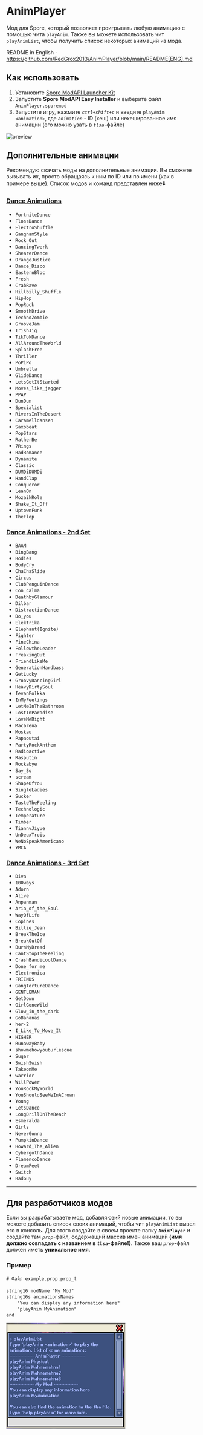 # AnimPlayer
Мод для Spore, который позволяет проигрывать любую анимацию с помощью чита `playAnim`. Также вы можете использовать чит `playAnimList`, чтобы получить список некоторых анимаций из мода.

README in English - https://github.com/RedGrox2013/AnimPlayer/blob/main/README[ENG].md

## Как использовать
1. Установите [Spore ModAPI Launcher Kit](http://davoonline.com/sporemodder/rob55rod/ModAPI/Public/index.html)
2. Запустите **Spore ModAPI Easy Installer** и выберите файл `AnimPlayer.sporemod`
3. Запустите игру, нажмите *`ctrl+shift+c`* и введите `playAnim <animation>`, где *`animation`* - ID (хеш) или нехешированное имя анимации (его можно узать в *`tlsa`*-файле)

![preview](Preview.gif)

## Дополнительные анимации
Рекомендую скачать моды на дополнительные анимации. Вы сможете вызывать их, просто обращаясь к ним по ID или по имени (как в примере выше). Список модов и команд представлен ниже⬇️

### [Dance Animations](https://davoonline.com/phpBB3/viewtopic.php?t=9826)
+ `FortniteDance`
+ `FlossDance`
+ `ElectroShuffle`
+ `GangnamStyle`
+ `Rock_Out`
+ `DancingTwerk`
+ `ShearerDance`
+ `OrangeJustice`
+ `Dance_Disco`
+ `EasternBloc`
+ `Fresh`
+ `CrabRave`
+ `Hillbilly_Shuffle`
+ `HipHop`
+ `PopRock`
+ `SmoothDrive`
+ `TechnoZombie`
+ `GrooveJam`
+ `IrishJig`
+ `TikTokDance`
+ `AllAroundTheWorld`
+ `SplashFree`
+ `Thriller`
+ `PoPiPo`
+ `Umbrella`
+ `GlideDance`
+ `LetsGetItStarted`
+ `Moves_like_jagger`
+ `PPAP`
+ `DunDun`
+ `Specialist`
+ `RiversInTheDesert`
+ `Caramelldansen`
+ `Saxobeat`
+ `PopStars`
+ `RatherBe`
+ `7Rings`
+ `BadRomance`
+ `Dynamite`
+ `Classic`
+ `DUMDiDUMDi`
+ `HandClap`
+ `Conqueror`
+ `LeanOn`
+ `MozaikRole`
+ `Shake_It_Off`
+ `UptownFunk`
+ `TheFlop`

### [Dance Animations - 2nd Set](https://davoonline.com/phpBB3/viewtopic.php?p=39311&hilit=Dance+Animations+Mod+2rd+Set)
+ `BAAM`
+ `BingBang`
+ `Bodies`
+ `BodyCry`
+ `ChaChaSlide`
+ `Circus`
+ `ClubPenguinDance`
+ `Con_calma`
+ `DeathbyGlamour`
+ `Dilbar`
+ `DistractionDance`
+ `Do_you`
+ `Elektrika`
+ `Elephant(Ignite)`
+ `Fighter`
+ `FineChina`
+ `FollowtheLeader`
+ `FreakingOut`
+ `FriendLikeMe`
+ `GenerationHardbass`
+ `GetLucky`
+ `GroovyDancingGirl`
+ `HeavyDirtySoul`
+ `IevanPolkka`
+ `InMyFeelings`
+ `LetMeInTheBathroom`
+ `LostInParadise`
+ `LoveMeRight`
+ `Macarena`
+ `Moskau`
+ `Papaoutai`
+ `PartyRockAnthem`
+ `Radioactive`
+ `Rasputin`
+ `Rockabye`
+ `Say_So`
+ `scream`
+ `ShapeOfYou`
+ `SingleLadies`
+ `Sucker`
+ `TasteTheFeeling`
+ `Technologic`
+ `Temperature`
+ `Timber`
+ `TiannvJiyue`
+ `UnDeuxTrois`
+ `WeNoSpeakAmericano`
+ `YMCA`

### [Dance Animations - 3rd Set](https://davoonline.com/phpBB3/viewtopic.php?p=40665&hilit=Dance+Animations+Mod)
+ `Diva`
+ `100ways`
+ `Adorn`
+ `Alive`
+ `Anpanman`
+ `Aria_of_the_Soul`
+ `WayOfLife`
+ `Copines`
+ `Billie_Jean`
+ `BreakTheIce`
+ `BreakOutOf`
+ `BurnMyDread`
+ `CantStopTheFeeling`
+ `CrashBandicootDance`
+ `Done_for_me`
+ `Electronica`
+ `FRIENDS`
+ `GangTortureDance`
+ `GENTLEMAN`
+ `GetDown`
+ `GirlGoneWild`
+ `Glow_in_the_dark`
+ `GoBananas`
+ `her-2`
+ `I_Like_To_Move_It`
+ `HIGHER`
+ `RunawayBaby`
+ `showmehowyouburlesque`
+ `Sugar`
+ `SwishSwish`
+ `TakeonMe`
+ `warrior`
+ `WillPower`
+ `YouRockMyWorld`
+ `YouShouldSeeMeInACrown`
+ `Young`
+ `LetsDance`
+ `LongDrillOnTheBeach`
+ `Esmeralda`
+ `Girls`
+ `NeverGonna`
+ `PumpkinDance`
+ `Howard_The_Alien`
+ `CybergothDance`
+ `FlamencoDance`
+ `DreamFeet`
+ `Switch`
+ `BadGuy`

---

## Для разработчиков модов
Если вы разрабатываете мод, добавляюзий новые анимации, то вы можете добавить список своих анимаций, чтобы чит `playAnimList` вывел его в консоль. Для этого создайте в своем проекте папку **`AnimPlayer`** и создайте там *`prop`*-файл, содержащий массив имен анимаций **(имя должно совпадать с названием в *`tlsa`*-файле!)**. Также ваш *`prop`*-файл должен иметь **уникальное имя**.

### Пример
```
# Файл example.prop.prop_t

string16 modName "My Mod"
string16s animationsNames
	"You can display any information here"
	"playAnim MyAnimation"
end
```
![example](ModExample.png)
